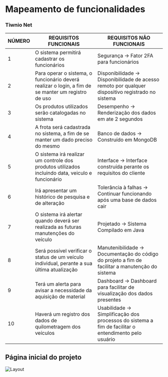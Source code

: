 # Mapeamento de funcionalidades
### Tiwnio Net

|NÚMERO|REQUISITOS FUNCIONAIS            | REQUISITOS NÃO FUNCIONAIS   |
|----------    |--------------------------------|-----------------------------|
|1           | O sistema permitirá cadastrar os funcionários       | Segurança → Fator 2FA para funcionários                    |
|2            | Para operar o sistema, o funcionário deverá realizar o login, a fim de se manter um registro de uso          | Disponibilidade → Disponibilidade de acesso remoto por qualquer dispositivo registrado no sistema|
|3             | Os produtos utilizados serão catalogadas no sistema         | Desempenho → Renderização dos dados em ate 2 segundos|
|4             | A frota será cadastrada no sistema, a fim de se manter um dado preciso do mesmo        | Banco de dados → Construído em MongoDB   |
|5            | O sistema irá realizar um controle dos produtos utilizados incluindo data, veiculo e funcionário           | Interface → Interface construída perante os requisitos do cliente        |
|6          | Irá apresentar um histórico de pesquisa e de alteração                    | Tolerância à falhas → Continuar funcionando após uma base de dados cair              |
|7          | O sistema irá alertar quando deverá ser realizada as futuras manutenções do veículo              | Projetado → Sistema Compilado em Java           |
|8             | Será possível verificar o status de um veículo individual, perante a sua última atualização         | Manutenibilidade → Documentação do código do projeto a fim de facilitar a manutenção do sistema            |
|9        | Terá um alerta para avisar a necessidade da aquisição de material       | Dashboard → Dashboard para facilitar de visualização dos dados presentes            |
|10           |Haverá um registro dos dados de quilometragem dos veículos| Usabilidade → Simplificação dos processos do sistema a fim de facilitar o entendimento pelo usuário                  |
<!--https://excelcoaching.com.br/wp-content/uploads/2021/06/Planilha-Controle-de-Entragas-4-1536x958.png-->

## Página inicial do projeto

<img src="https://raw.githubusercontent.com/UNA-Contagem-208/Mapeamento-de-funcionalidades/main/Layout%20p%C3%A1gina%20principal.png" alt="Layout" title="Menu" />
